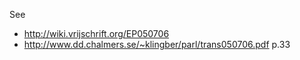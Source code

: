 See

-   <http://wiki.vrijschrift.org/EP050706>
-   <http://www.dd.chalmers.se/~klingber/parl/trans050706.pdf> p.33
